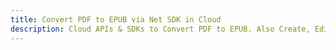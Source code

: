 ---title: Convert PDF to EPUB via Net SDK in Clouddescription: Cloud APIs & SDKs to Convert PDF to EPUB. Also Create, Edit & Render Microsoft Word & OpenOffice documents in the Cloud.---